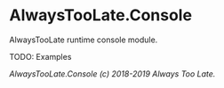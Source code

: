 # AlwaysTooLate.Console
AlwaysTooLate runtime console module.

TODO: Examples

*AlwaysTooLate.Console (c) 2018-2019 Always Too Late.*